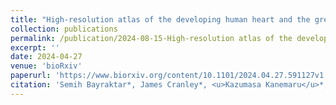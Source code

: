```yaml
---
title: "High-resolution atlas of the developing human heart and the great vessels"
collection: publications
permalink: /publication/2024-08-15-High-resolution atlas of the developing human heart and the great vessels
excerpt: ''
date: 2024-04-27
venue: 'bioRxiv'
paperurl: 'https://www.biorxiv.org/content/10.1101/2024.04.27.591127v1'
citation: 'Semih Bayraktar*, James Cranley*, <u>Kazumasa Kanemaru</u>*, Vincent Knight-Schrijver, Maria Colzani, Hongorzul Davaapil, Jonathan Chuo Min Lee, Krzysztof Polanski, Laura Richardson, Claudia I. Semprich, Rakeshlal Kapuge, Monika Dabrowska, Ilaria Mulas, Shani Perera, Minal Patel, Siew Yen Ho, Xiaoling He, Richard Tyser, Laure Gambardella, Sarah A. Teichmann, Sanjay Sinha. <b><i>bioRxiv</i></b>. 2024.04.27.591127; doi: https://doi.org/10.1101/2024.04.27.591127'
---
```


